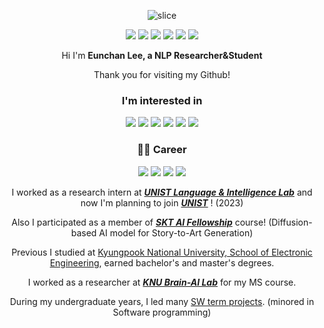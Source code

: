   
<div align=center>

![slice](https://capsule-render.vercel.app/api?type=slice&color=auto&height=200&text=Hi%20there&fontAlign=70&rotate=13&fontAlignY=25&desc=I'm%20Eunchan&descAlign=70.&descAlignY=44)

<a href="eunchan789@gmail.com" ><img src="https://img.shields.io/badge/eunchan789@gmail.com-EA4335?style=flat&logo=Gmail&logoColor=white"/></a>
<a href="https://www.linkedin.com/in/eunchan-lee-a21953209/" ><img src="https://img.shields.io/badge/LinkedIn-3178C6?style=flat&logo=LinkedIn&logoColor=white"/></a>
<a href="https://github.com/purang2/purang2/blob/main/cv%20(7).pdf" ><img src="https://img.shields.io/badge/CV-000000?style=flat&logo=AngelList&logoColor=white"/></a>
<a href="https://scholar.google.com/citations?user=stfV6M8AAAAJ" ><img src="https://img.shields.io/badge/Google Scholar-4285F4?style=flat&logo=GoogleScholar&logoColor=white"/></a>
<a href="https://velog.io/@purang2" ><img src="https://img.shields.io/badge/Velog-20C997?style=flat&logo=Velog&logoColor=white"/></a>
<a href="https://www.facebook.com/profile.php?id=100003388221714" ><img src="https://img.shields.io/badge/Facebook-1877F2?style=flat&logo=Facebook&logoColor=white"/></a>

  
  
Hi I'm **Eunchan Lee, a NLP Researcher&Student**

Thank you for visiting my Github!

### I'm interested in
<img src="https://img.shields.io/badge/Machine Learning-1877F2?style=flat"/>
<img src="https://img.shields.io/badge/Natural Language Processing-39477F?style=flat"/>
<img src="https://img.shields.io/badge/LLM-1877F2?style=flat"/>
<img src="https://img.shields.io/badge/Text/Document/Book Summarization AI-1877F2?style=flat"/>
<img src="https://img.shields.io/badge/Text/Document Evaluation-D71921?style=flat"/>
<img src="https://img.shields.io/badge/Chatbot-E02826?style=flat"/>
  
  
### 👨‍💻 Career

<img src="https://img.shields.io/badge/UNIST, AI Graduate School, Language & Intelligence Lab-1877F2?style=flat"/>
<img src="https://img.shields.io/badge/Kyungpook National University, School of Electronic Engineering, Brain AI Lab-005F92?style=flat"/>
<a href="https://www.facebook.com/profile.php?id=100003388221714" ><img src="https://img.shields.io/badge/Kyungpook National University, School of Electronic Engineering-ED1324?style=flat"/></a>
<img src="https://img.shields.io/badge/SKT AI Fellowship 2022-ED1324?style=flat"/>
  
I worked as a research intern at ***[UNIST Language & Intelligence Lab](https://sites.google.com/view/language-intelligence-lab/home?authuser=0)*** and now I'm planning to join ***[UNIST](https://sites.google.com/view/language-intelligence-lab/home?authuser=0)*** ! (2023)

Also I participated as a member of ***[SKT AI Fellowship](https://www.sktuniv.com/)*** course! (Diffusion-based AI model for Story-to-Art Generation)
     
Previous I studied at [Kyungpook National University, School of Electronic Engineering](https://see.knu.ac.kr/), earned bachelor's and master's degrees. 

I worked as a researcher at ***[KNU Brain-AI Lab](https://knu-brainai.github.io/)*** for my MS course. 
  
During my undergraduate years, I led many [SW term projects](https://github.com/purang2/SW2020eval). (minored in Software programming) 




</div>



<!--
**Personelly I Like..🎼**
- Listen to Band Music (*[LUCY](https://www.youtube.com/channel/UCnXwXrQ8KIBoV8k1T3xGznw), [Official Hige Dandism](https://www.youtube.com/@officialhigedandism), and [Ha Hyun-sang](https://www.youtube.com/@HyunSangHA_OFFICIAL)*)
- Read Books
- Iced Americano (everyday)..

-->
